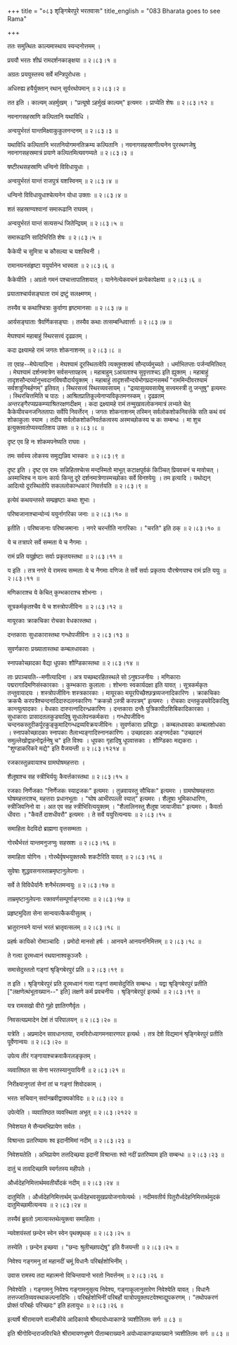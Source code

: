 +++
title = "०८३ शृङ्गिबेरपुरे भरतवासः"
title_english = "083 Bharata goes to see Rama"

+++


ततः समुत्थितः काल्यमास्थाय स्यन्दनोत्तमम् ।  

प्रययौ भरतः शीघ्रं रामदर्शनकाङ्क्षया  ॥  २।८३।१  ॥   

अग्रतः प्रययुस्तस्य सर्वे मन्त्रिपुरोधसः ।  

अधिरुह्य हयैर्युक्तान् रथान् सूर्यरथोपमान्  ॥  २।८३।२  ॥   

तत इति । काल्यम् अहर्मुखम् । "प्रत्यूषो ऽहर्मुखं काल्यम्" इत्यमरः ।
प्राप्येति शेषः  ॥  २।८३।१२  ॥   

  

नवनागसहस्राणि कल्पितानि यथाविधि ।  

अन्वयुर्भरतं यान्तमिक्ष्वाकुकुलनन्दनम्  ॥  २।८३।३  ॥   

यथाविधि कल्पितानि भरतनियोगमनतिक्रम्य कल्पितानि । नवनागसहस्राणीत्यनेन
पुरस्थगजेषु नवनागसहस्रमात्रं प्रयाणे कल्पितमित्यवगम्यते  ॥  २।८३।३  ॥   

  

षष्टीरथसहस्राणि धन्विनो विविधायुधाः ।  

अन्वयुर्भरतं यान्तं राजपुत्रं यशस्विनम्  ॥  २।८३।४  ॥   

धन्विनो विविधायुधाश्चेत्यनेन योधा उक्ताः  ॥  २।८३।४  ॥   

  

शतं सहस्राण्यश्वानां समारूढानि राघवम् ।  

अन्वयुर्भरतं यान्तं सत्यसन्धं जितेन्द्रियम्  ॥  २।८३।५  ॥   

समारूढानि सादिभिरिति शेषः  ॥  २।८३।५  ॥   

  

कैकेयी च सुमित्रा च कौसल्या च यशस्विनी ।  

रामानयनसंहृष्टा ययुर्यानेन भास्वता  ॥  २।८३।६  ॥   

कैकेयीति । अग्रतो गमनं पश्चात्तापातिशयात् । यानेनेत्येकवचनं
प्रत्येकापेक्षया  ॥  २।८३।६  ॥   

  

प्रयाताश्चार्यसङ्घाता रामं द्रष्टुं सलक्ष्मणम् ।  

तस्यैव च कथाश्चित्राः कुर्वाणा हृष्टमानसाः  ॥  २।८३।७  ॥   

आर्यसङ्घाताः त्रैवर्णिकसङ्घाः । तस्यैव कथाः तत्सम्बन्धिवार्त्ताः  ॥ 
२।८३।७  ॥   

  

मेघश्यामं महाबाहुं स्थिरसत्त्वं दृढव्रतम् ।  

कदा द्रक्ष्यामहे रामं जगतः शोकनाशनम्  ॥  २।८३।८  ॥   

ता एवाह--मेघेत्यादिना । मेघश्यामं दूरस्थितत्वेपि त्यक्तुमशक्यं
सौन्दर्य्यमुच्यते । धर्माभितप्ताः पर्जन्यमितिवत् । मेघश्यामं
दर्शनमात्रेण सर्वसन्तापहरम् । महाबाहुम् ऽआयताश्च सुवृत्ताश्चऽ इति
ह्युक्तम् । महाबाहुं तादृशसौन्दर्य्यानुभवदानविषयौदार्ययुक्तम् । महाबाहुं
तादृशसौन्दर्यभोगप्रदानसमर्थं "राममिन्दीवरश्यामं सर्वशत्रुनिबर्हणम्"
इतिवत् । स्थिरसत्त्वं स्थिरव्यवसायम् । "द्रव्यासुव्यवसायेषु
सत्त्वमस्त्री तु जन्तुषु" इत्यमरः । स्थिरचित्तमिति च पाठः ।
आश्रितप्रातिकूल्येनाप्यविकृतमनस्कम् । दृढव्रतम्
अन्तरङ्गैरप्यप्रकम्प्याश्रितरक्षणदीक्षम् । कदा द्रक्ष्यामहे रामं
तन्मुखावलोकनमात्रं लभ्यते चेत् कैकेयीवचनजनिततापाः सर्वेपि निवर्त्तेरन् ।
जगतः शोकनाशनम् तस्मिन् सर्वलोकशोकनिवर्त्तके सति कथं वयं शोकाकुलाः स्याम
। तदीय सर्वलोकशोकनिवर्तकत्वस्य अस्मच्छोकस्य च कः सम्बन्धः । मा शुच
इत्युक्तवतोप्यस्यातिशय उक्तः  ॥  २।८३।८  ॥   

  

दृष्ट एव हि नः शोकमपनेष्यति राघवः ।  

तमः सर्वस्य लोकस्य समुद्यन्निव भास्करः  ॥  २।८३।९  ॥   

दृष्ट इति । दृष्ट एव रामः सन्निहितश्चेत्स मन्दस्मितो माभूत्
कटाक्षपूर्वकं किञ्चित् प्रियवचनं च मावोचत् । अस्माभिश्च न यत्नः कार्यः
किन्तु दूरे दर्शनमात्रेणास्मच्छोकाः सर्वे विनश्येयुः । तम इत्यादि ।
यथोद्यन् आदित्यो दूरस्थितोपि सकललोकान्धकारं निवर्त्तयति  ॥  २।८३।९  ॥   

  

इत्येवं कथयन्तस्ते सम्प्रहृष्टाः कथाः शुभाः ।  

परिष्वजानाश्चान्योन्यं ययुर्नागरिका जनाः  ॥  २।८३।१०  ॥   

इतीति । परिष्वजानाः परिष्वजमानाः । नगरे चरन्तीति नागरिकाः । "चरति" इति
ठक्  ॥  २।८३।१०  ॥   

  

ये च तत्रापरे सर्वे सम्मता ये च नैगमाः ।  

रामं प्रति ययुर्हृष्टाः सर्वाः प्रकृतयस्तथा  ॥  २।८३।११  ॥   

य इति । तत्र नगरे ये रामस्य सम्मताः ये च नैगमाः वणिजः ते सर्वे सर्वाः
प्रकृतयः पौरश्रेणयश्च रामं प्रति ययुः  ॥  २।८३।११  ॥   

  

मणिकाराश्च ये केचित् कुम्भकाराश्च शोभनाः ।  

सूत्रकर्मकृतश्चैव ये च शस्त्रोपजीविनः  ॥  २।८३।१२  ॥   

मायूरकाः क्राकचिका रोचका वेधकास्तथा ।  

दन्तकाराः सुधाकारास्तथा गन्धोपजीविनः  ॥  २।८३।१३  ॥   

सुवर्णकाराः प्रख्यातास्तथा कम्बलधावकाः ।  

स्नापकोच्छादका वैद्या धूपकाः शौण्डिकास्तथा  ॥  २।८३।१४  ॥   

ताः प्रपञ्चयति--मणीत्यादिना । अत्र यच्छब्दरहितस्थले सो ऽनुषञ्जनीयः ।
मणिकाराः पद्मरागादिमणिसंस्कारकाः । कुम्भकाराः कुलालाः । शोभनाः
स्वकार्यदक्षा इति यावत् । सूत्रकर्मकृतः तन्तुवायादयः । शस्त्रोपजीविनः
शस्त्रकारकाः । मायूरकाः मयूरपिच्छैश्छत्र्रव्यजनादिकारिणः । क्राकचिकाः
क्रकचैः करपत्रैश्चन्दनादिदारुदलनकारिणः "क्रकचो़ ऽस्त्री करपत्रम्"
इत्यमरः । रोचकाः दन्तकुड्यवेदिकादिषु कान्त्युत्पादकाः । वेधकाः
दारुरत्नादिरन्ध्रकारिणः । दन्तकाराः दन्तैः पुत्रिकापीठशिबिकादिकारकाः ।
सुधाकाराः प्रासादतलकुड्यादिषु सुधालेपनकर्मकराः । गन्धोपजीविनः
चन्दनकस्तूरीकर्पूरकुङ्कुमादिगन्धद्रव्यविक्रयजीविनः । सुवर्णकाराः
प्रसिद्धाः । कम्बलधावकाः कम्बलशोधकाः । स्नापकोच्छादकाः स्नापकाः
तैलाभ्यङ्गादिस्नानकारिणः । उच्छादकाः अङ्गमर्दकाः "उच्छादनं
समुल्लेखोद्वाहनोद्वर्तनेषु च" इति विश्वः । धूपकाः गृहादिषु धूपवासकाः ।
शौण्डिकाः मद्यकराः । "शुण्डाकरिकरे मद्ये" इति वैजयन्ती  ॥  २।८३।१२१४  ॥   

  

रजकास्तुन्नवायाश्च ग्रामघोषमहत्तराः ।  

शैलूषाश्च सह स्त्रीभिर्ययुः कैवर्त्तकास्तथा  ॥  २।८३।१५  ॥   

रजकाः निर्णेजकाः "निर्णेजकः स्याद्रजकः" इत्यमरः । तुन्नवायस्तु सौचिकः"
इत्यमरः । ग्रामघोषमहत्तराः घोषमहत्तराश्च, महत्तराः प्रधानभूताः । "घोष
आभीरपल्ली स्यात्" इत्यमरः । शैलूषाः भूमिकाधारिणः, स्त्रीजिवनिनो वा । अत
एव सह स्त्रीभिरित्ययुक्तम् । "शैलालिनस्तु शैलूषा जायाजीवाः" इत्यमरः ।
कैवर्ताः धीवराः । "कैवर्ते दाशधीवरौ" इत्यमरः । ते सर्वे ययुरित्यन्वयः  ॥ 
२।८३।१५  ॥   

  

समाहिता वेदविदो ब्राह्मणा वृत्तसम्मताः ।  

गोरथैर्भरतं यान्तमनुजग्मुः सहस्रशः  ॥  २।८३।१६  ॥   

समाहिता योगिनः । गोरथैर्वृषभयुक्तरथैः शकटैरिति यावत्  ॥  २।८३।१६  ॥   

  

सुवेषाः शुद्धवसनास्ताम्रमृष्टानुलेपनाः ।  

सर्वे ते विविधैर्यानैः शनैर्भरतमन्वयुः  ॥  २।८३।१७  ॥   

ताम्रमृष्टानुलेपनाः रक्तवर्णसम्पूर्णाङ्गरामाः  ॥  २।८३।१७  ॥   

  

प्रहृष्टमुदिता सेना सान्वयात्कैकयीसुतम् ।  

भ्रातुरानयने यान्तं भरतं भ्रातृवत्सलम्  ॥  २।८३।१८  ॥   

प्रहर्षः कायिको रोमाञ्चादिः । प्रमोदो मानसो हर्षः । आनयने आनयननिमित्तम्
 ॥  २।८३।१८  ॥   

  

ते गत्वा दूरमध्वानं रथयानाश्वकुञ्जरैः ।  

समासेदुस्ततो गङ्गां श्रृङ्गिबेरपुरं प्रति  ॥  २।८३।१९  ॥   

त इति । श्रृङ्गिबेरपुरं प्रति दूरमध्वानं गत्वा गङ्गां समासेदुरिति
सम्बन्धः । यद्वा श्रृङ्गिबेरपुरं प्रतीति \["लक्षणेत्थंभूताख्यान--" इति\]
लक्षणे कर्म प्रवचनीयः । श्रृङ्गिबेरपुरं इत्यर्थः  ॥  २।८३।१९  ॥   

  

यत्र रामसखो वीरो गुहो ज्ञातिगणैर्वृतः ।  

निवसत्यप्रमादेन देशं तं परिपालयन्  ॥  २।८३।२०  ॥   

यत्रेति । अप्रमादेन सावधानतया, रामविरोध्यागमनवारणपर इत्यर्थः । तत्र देशे
विद्यमानं श्रृङ्गिबेरपुरं प्रतीति पूर्वेणान्वयः  ॥  २।८३।२०  ॥   

  

उपेत्य तीरं गङ्गायाश्चक्रवाकैरलङ्कृतम् ।  

व्यवातिष्ठत सा सेना भरतस्यानुयायिनी  ॥  २।८३।२१  ॥   

निरीक्ष्यानुगतां सेनां तां च गङ्गां शिवोदकाम् ।  

भरतः सचिवान् सर्वानब्रवीद्वाक्यकोविदः  ॥  २।८३।२२  ॥   

उपेत्येति । व्यवातिष्ठत व्यवस्थिता अभूत्  ॥  २।८३।२१२२  ॥   

  

निवेशयत मे सैन्यमभिप्रायेण सर्वतः ।  

विश्रान्ताः प्रतरिष्यामः श्व इदानीमिमां नदीम्  ॥  २।८३।२३  ॥   

निवेशयतेति । अभिप्रायेण तत्तदिच्छया इदानीं विश्रान्ताः श्वो नदीं
प्रतरिष्याम इति सम्बन्धः  ॥  २।८३।२३  ॥   

  

दातुं च तावदिच्छामि स्वर्गतस्य महीपतेः ।  

और्ध्वदेहनिमित्तार्थमवतीर्योदकं नदीम्  ॥  २।८३।२४  ॥   

दातुमिति । और्ध्वदेहनिमित्तार्थम् ऊर्ध्वदेहभवसुखप्रयोजनायेत्यर्थः ।
नदीमवतीर्य पितुरौर्ध्वदेहनिमित्तार्थमुदकं दातुमिच्छामीत्यन्वयः  ॥ 
२।८३।२४  ॥   

  

तस्यैवं ब्रुवतो ऽमात्यास्तथेत्युक्त्वा समाहिताः ।  

न्यवेशयंस्तां छन्देन स्वेन स्वेन पृथक्पृथक्  ॥  २।८३।२५  ॥   

तस्येति । छन्देन इच्छया । "छन्दः श्रुतीच्छापद्येषु" इति वैजयन्ती  ॥ 
२।८३।२५  ॥   

  

निवेश्य गङ्गमनु तां महानदीं चमूं विधानैः परिबर्हशोभिनीम् ।  

उवास रामस्य तदा महात्मनो विचिन्तयानो भरतो निवर्त्तनम्  ॥  २।८३।२६  ॥   

निवेश्येति । गङ्गामनु निवेश्य गङ्गामनुसृत्य निवेश्य, गङ्गाकूलानुसारेण
निवेश्येति यावत् । विधानैः तत्तज्जातिव्यवस्थाकल्पनादिभिः ।
परिबर्हशोभिनीं परिबर्हो यात्रोपयुक्तपटवेश्माद्युपकरणम् । "तथोपकरणं
प्रोक्तं परिबर्हः परिच्छदः" इति हलायुधः  ॥  २।८३।२६  ॥   

  

इत्यार्षे श्रीरामायणे वाल्मीकीये आदिकाव्ये श्रीमदयोध्याकाण्डे
त्र्यशीतितमः सर्गः  ॥  ८३  ॥   

इति श्रीगोविन्दराजविरचिते श्रीरामायणभूषणे पीताम्बराख्याने
अयोध्याकाण्डव्याख्याने त्र्यशीतितमः सर्गः  ॥  ८३  ॥   


